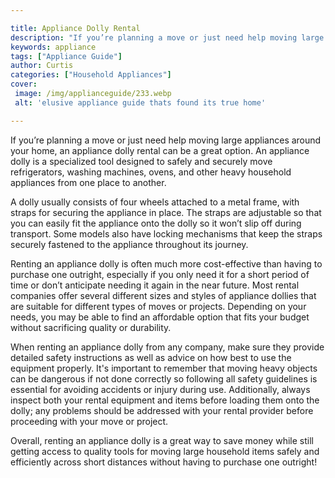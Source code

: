```yaml
---

title: Appliance Dolly Rental
description: "If you’re planning a move or just need help moving large appliances around your home, an appliance dolly rental can be a great opt...get more info"
keywords: appliance
tags: ["Appliance Guide"]
author: Curtis
categories: ["Household Appliances"]
cover: 
 image: /img/applianceguide/233.webp
 alt: 'elusive appliance guide thats found its true home'

---
```


If you’re planning a move or just need help moving large appliances around your home, an appliance dolly rental can be a great option. An appliance dolly is a specialized tool designed to safely and securely move refrigerators, washing machines, ovens, and other heavy household appliances from one place to another.

A dolly usually consists of four wheels attached to a metal frame, with straps for securing the appliance in place. The straps are adjustable so that you can easily fit the appliance onto the dolly so it won’t slip off during transport. Some models also have locking mechanisms that keep the straps securely fastened to the appliance throughout its journey. 

Renting an appliance dolly is often much more cost-effective than having to purchase one outright, especially if you only need it for a short period of time or don’t anticipate needing it again in the near future. Most rental companies offer several different sizes and styles of appliance dollies that are suitable for different types of moves or projects. Depending on your needs, you may be able to find an affordable option that fits your budget without sacrificing quality or durability. 
 
When renting an appliance dolly from any company, make sure they provide detailed safety instructions as well as advice on how best to use the equipment properly. It's important to remember that moving heavy objects can be dangerous if not done correctly so following all safety guidelines is essential for avoiding accidents or injury during use. Additionally, always inspect both your rental equipment and items before loading them onto the dolly; any problems should be addressed with your rental provider before proceeding with your move or project. 

Overall, renting an appliance dolly is a great way to save money while still getting access to quality tools for moving large household items safely and efficiently across short distances without having to purchase one outright!
